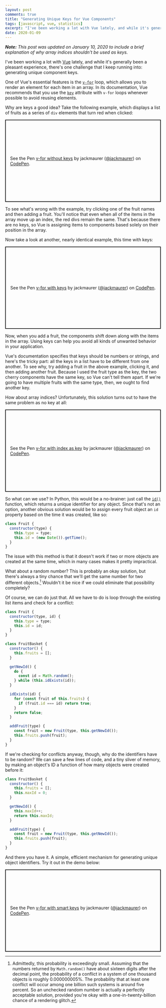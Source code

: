 ```yaml
---
layout: post
comments: true
title: "Generating Unique Keys for Vue Components"
tags: [javascript, vue, statistics]
excerpt: "I've been working a lot with Vue lately, and while it's generally been a pleasant experience, there's one challenge that I keep running into: generating unique component keys."
date: 2020-01-09
---
```


_**Note:** This post was updated on January 10, 2020 to include a brief explanation of why array indices shouldn't be used as keys._

I've been working a lot with [Vue](https://vuejs.org/) lately, and while it's generally been a pleasant experience, there's one challenge that I keep running into: generating unique component keys.

One of Vue's essential features is the [`v-for`](https://vuejs.org/v2/guide/list.html) loop, which allows you to render an element for each item in an array. In its documentation, Vue recommends that you use the [`key`](https://vuejs.org/v2/api/#key) attribute with `v-for` loops whenever possible to avoid reusing elements.

Why are keys a good idea? Take the following example, which displays a list of fruits as a series of `div` elements that turn red when clicked:

<p class="codepen" data-height="265" data-theme-id="light" data-default-tab="js,result" data-user="jackmaurer" data-slug-hash="KKwoJpx" style="height: 265px; box-sizing: border-box; display: flex; align-items: center; justify-content: center; border: 2px solid; margin: 1em 0; padding: 1em;" data-pen-title="v-for without keys">
  <span>See the Pen <a href="https://codepen.io/jackmaurer/pen/KKwoJpx">
  v-for without keys</a> by jackmaurer (<a href="https://codepen.io/jackmaurer">@jackmaurer</a>)
  on <a href="https://codepen.io">CodePen</a>.</span>
</p>
<script async src="https://static.codepen.io/assets/embed/ei.js"></script>

To see what's wrong with the example, try clicking one of the fruit names and then adding a fruit. You'll notice that even when all of the items in the array move up an index, the red divs remain the same. That's because there are no keys, so Vue is assigning items to components based solely on their position in the array.

Now take a look at another, nearly identical example, this time with keys:

<p class="codepen" data-height="265" data-theme-id="light" data-default-tab="js,result" data-user="jackmaurer" data-slug-hash="ZEYxwLN" style="height: 265px; box-sizing: border-box; display: flex; align-items: center; justify-content: center; border: 2px solid; margin: 1em 0; padding: 1em;" data-pen-title="v-for with keys">
  <span>See the Pen <a href="https://codepen.io/jackmaurer/pen/ZEYxwLN">
  v-for with keys</a> by jackmaurer (<a href="https://codepen.io/jackmaurer">@jackmaurer</a>)
  on <a href="https://codepen.io">CodePen</a>.</span>
</p>
<script async src="https://static.codepen.io/assets/embed/ei.js"></script>

Now, when you add a fruit, the components shift down along with the items in the array. Using keys can help you avoid all kinds of unwanted behavior in your application.

Vue's documentation specifies that keys should be numbers or strings, and here's the tricky part: all the keys in a list have to be different from one another. To see why, try adding a fruit in the above example, clicking it, and then adding another fruit. Because I used the fruit type as the key, the two cherry components have the same key, so Vue can't tell them apart. If we're going to have multiple fruits with the same type, then, we ought to find another key.

How about array indices? Unfortunately, this solution turns out to have the same problem as no key at all:

<p class="codepen" data-height="265" data-theme-id="light" data-default-tab="js,result" data-user="jackmaurer" data-slug-hash="povVvYV" style="height: 265px; box-sizing: border-box; display: flex; align-items: center; justify-content: center; border: 2px solid; margin: 1em 0; padding: 1em;" data-pen-title="v-for with index as key">
  <span>See the Pen <a href="https://codepen.io/jackmaurer/pen/povVvYV">
  v-for with index as key</a> by jackmaurer (<a href="https://codepen.io/jackmaurer">@jackmaurer</a>)
  on <a href="https://codepen.io">CodePen</a>.</span>
</p>
<script async src="https://static.codepen.io/assets/embed/ei.js"></script>

So what can we use? In Python, this would be a no-brainer: just call the [`id()`](https://docs.python.org/3/library/functions.html#id) function, which returns a unique identifier for any object. Since that's not an option, another obvious solution would be to assign every fruit object an `id` property based on the time it was created, like so:

```javascript
class Fruit {
  constructor(type) {
    this.type = type;
    this.id = (new Date()).getTime();
  }
}
```

The issue with this method is that it doesn't work if two or more objects are created at the same time, which in many cases makes it pretty impractical.

What about a random number? This is probably an okay solution, but there's always a tiny chance that we'll get the same number for two different objects.[^1] Wouldn't it be nice if we could eliminate that possibility completely?

Of course, we can do just that. All we have to do is loop through the existing list items and check for a conflict:

```javascript
class Fruit {
  constructor(type, id) {
    this.type = type;
    this.id = id;
  }
}

class FruitBasket {
  constructor() {
    this.fruits = [];
  }

  getNewId() {
    do {
      const id = Math.random();
    } while (this.idExists(id));
  }

  idExists(id) {
    for (const fruit of this.fruits) {
      if (fruit.id === id) return true;
    }
    return false;
  }

  addFruit(type) {
    const fruit = new Fruit(type, this.getNewId());
    this.fruits.push(fruit);
  }
}
```

If we're checking for conflicts anyway, though, why do the identifiers have to be random? We can save a few lines of code, and a tiny sliver of memory, by making an object's ID a function of how many objects were created before it:

```javascript
class FruitBasket {
  constructor() {
    this.fruits = [];
    this.maxId = 0;
  }

  getNewId() {
    this.maxId++;
    return this.maxId;
  }

  addFruit(type) {
    const fruit = new Fruit(type, this.getNewId());
    this.fruits.push(fruit);
  }
}
```

And there you have it. A simple, efficient mechanism for generating unique object identifiers. Try it out in the demo below:

<p class="codepen" data-height="265" data-theme-id="light" data-default-tab="js,result" data-user="jackmaurer" data-slug-hash="gObeEOd" style="height: 265px; box-sizing: border-box; display: flex; align-items: center; justify-content: center; border: 2px solid; margin: 1em 0; padding: 1em;" data-pen-title="v-for with smart keys">
  <span>See the Pen <a href="https://codepen.io/jackmaurer/pen/gObeEOd">
  v-for with smart keys</a> by jackmaurer (<a href="https://codepen.io/jackmaurer">@jackmaurer</a>)
  on <a href="https://codepen.io">CodePen</a>.</span>
</p>
<script async src="https://static.codepen.io/assets/embed/ei.js"></script>

[^1]: Admittedly, this probability is exceedingly small. Assuming that the numbers returned by `Math.random()` have about sixteen digits after the decimal point, the probability of a conflict in a system of one thousand objects is roughly 0.000000005%. The probability that at least one conflict will occur among one billion such systems is around five percent. So an unchecked random number is actually a perfectly acceptable solution, provided you're okay with a one-in-twenty-billion chance of a rendering glitch.
